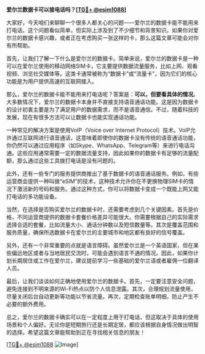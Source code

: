 **爱尔兰数据卡可以接电话吗？[[TG💪+ @esim1088](https://t.me/s/esim1088)]**

大家好，今天咱们来聊聊一个很多人都关心的问题——爱尔兰的数据卡能不能用来打电话。这个问题看似简单，但实际上涉及到了不少细节和背景知识。如果你对爱尔兰的数据卡感兴趣，或者正在考虑购买一张这样的卡，那么这篇文章可能会对你有所帮助。

首先，让我们了解一下什么是爱尔兰的数据卡。简单来说，爱尔兰的数据卡是一种可以在爱尔兰使用的移动网络SIM卡，它主要提供数据流量服务，比如上网、观看视频、浏览社交媒体等。这类卡通常被称为“数据卡”或“流量卡”，因为它们的核心功能是为用户提供高速的互联网接入。

那么，爱尔兰的数据卡能不能用来打电话呢？答案是：**可以，但要看具体的情况**。大多数情况下，爱尔兰的数据卡本身并不直接支持语音通话功能。这是因为数据卡的设计初衷主要是为了满足用户的数据需求，而不是语音通信。不过，随着科技的发展，现在有很多方法可以让数据卡也能实现通话功能。

一种常见的解决方案是使用VoIP（Voice over Internet Protocol）技术。VoIP允许通过互联网进行语音通话，这意味着即使你的数据卡没有传统的语音通话功能，你仍然可以通过应用程序（如Skype、WhatsApp、Telegram等）来进行电话沟通。这些应用通常需要一定的数据流量支持，因此如果你的数据卡有足够的流量配额，那么通过这些工具拨打电话是没有问题的。

此外，还有一些专门的服务提供商推出了基于数据卡的语音通话服务。例如，有些运营商会提供一种叫做“eSIM”的技术，这种技术允许你在不更换物理SIM卡的情况下激活新的号码和服务。通过这种方式，你可以将数据卡变成一个既能上网又能打电话的多功能设备。

当然，在选择是否购买爱尔兰的数据卡时，还需要考虑到几个关键因素。首先是价格，不同运营商提供的数据卡套餐价格差异可能很大。你需要根据自己的实际需求选择合适的套餐，比如流量大小、通话分钟数以及短信数量等。其次是覆盖范围和服务质量，确保所选数据卡在爱尔兰的主要城市和地区都有良好的信号覆盖。

另外，还有一个非常重要的点就是语言障碍。虽然爱尔兰是一个英语国家，但在某些偏远地区或者与当地居民交流时，可能会遇到语言不通的情况。因此，如果你计划长期居住或工作在爱尔兰，建议提前学习一些基础的爱尔兰语或者雇佣一位翻译人员。

最后，让我们谈谈如何正确地使用爱尔兰的数据卡。首先，一定要注意安全问题，避免连接到不明来源的Wi-Fi热点以防个人信息泄露。其次，合理规划流量使用，尽量关闭后台自动更新等功能以节省流量。再次，定期检查账单明细，防止产生不必要的额外费用。

总之，爱尔兰的数据卡确实可以在一定程度上用于打电话，但这取决于具体的使用场景和个人偏好。无论你是短期旅行还是长期定居，都应该根据自身情况做出明智的选择。希望这篇文章能帮助到正在寻找相关信息的朋友！

[[TG💪+ @esim1088](https://t.me/s/esim1088) ![Image](https://i.postimg.cc/4NQfJmqS/Snipaste-2025-05-13-00-14-12.png)]